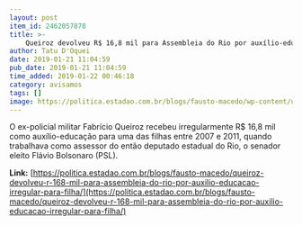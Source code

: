 ```yaml
---
layout: post
item_id: 2462057878
title: >-
    Queiroz devolveu R$ 16,8 mil para Assembleia do Rio por auxílio-educação irregular para filha personal trainer
author: Tatu D'Oquei
date: 2019-01-21 11:04:59
pub_date: 2019-01-21 11:04:59
time_added: 2019-01-22 00:46:18
category: avisamos
tags: []
image: https://politica.estadao.com.br/blogs/fausto-macedo/wp-content/uploads/sites/41/2018/12/fabricio-queiroz-foto-reproducao-sbt.jpg
---
```


O ex-policial militar Fabrício Queiroz recebeu irregularmente R$ 16,8 mil como auxílio-educação para uma das filhas entre 2007 e 2011, quando trabalhava como assessor do então deputado estadual do Rio, o senador eleito Flávio Bolsonaro (PSL).

**Link:** [https://politica.estadao.com.br/blogs/fausto-macedo/queiroz-devolveu-r-168-mil-para-assembleia-do-rio-por-auxilio-educacao-irregular-para-filha/](https://politica.estadao.com.br/blogs/fausto-macedo/queiroz-devolveu-r-168-mil-para-assembleia-do-rio-por-auxilio-educacao-irregular-para-filha/)

